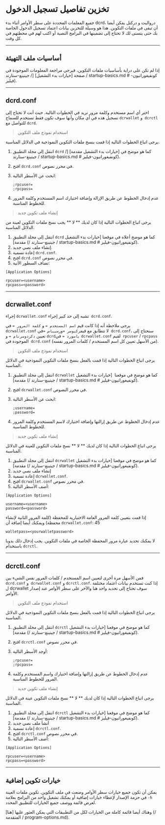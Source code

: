 # <i class="fa fa-hdd-o"></i> تخزين تفاصيل تسجيل الدخول

جميع المعلمات المحددة على سطر الأوامر أثناء بدء dcrd، درواليت و دركتل يمكن أيضا أن تبقى في ملفات التكوين. هذا هو وسيلة للتخزين بيانات اعتماد تسجيل الدخول الخاصة بك حتى يتسنى لك لا تحتاج إلى تضمينها في البرامج النصية أو  اكتب لهم في محطتهم في كل وقت.

---

## <i class="fa fa-laptop"></i> أساسيات ملف التهيئة

إذا لم تكن على دراية بأساسيات ملفات التكوين، فيرجى مراجعة المعلومات الموجودة في صفحة [خيارات بدء التشغيل] [/ جيتينغ-ستارتد / startup-basics.md # كونفيغوراتيون-فيليز).

---

## <i class="fa fa-terminal"></i> dcrd.conf 

اختر أي اسم مستخدم وكلمة مرور تريد في الخطوات التالية. حيث أنت لا تحتاج إلى تسجيل هذه في أي مكان وأنها سوف تكون فقط  تستخدم للسماح `dcrwallet` و` dcrctl` للتواصل مع `dcrd`.

> استخدام نموذج ملف التكوين

يرجى اتباع الخطوات التالية إذا قمت بنسخ ملفات التكوين النموذجية في الدلائل المناسبة.

1. انتقل إلى مجلد التطبيق `dcrd` كما هو موضح في [خيارات بدء التشغيل مقدمة] [/ جيتينغ-ستارتد / startup-basics.md # كونفيغوراتيون-فيليز).
2. افتح `dcrd.conf` في محرر نصوص.
3. ابحث عن الأسطر التالية:

    `;rpcuser=` <br />
    `;rpcpass=`

4. عدم إدخال الخطوط عن طريق الإزالة وإضافة اختيارك اسم المستخدم وكلمة المرور للخطوط المناسبة.

> إنشاء ملف تكوين جديد

يرجى اتباع الخطوات التالية إذا كان لديك ** لا ** يجب نسخ ملفات التكوين لعينة من الدلائل المناسبة.

1. انتقل إلى مجلد التطبيق `dcrd` كما هو موضح أعلاه في موقعنا [خيارات بدء التشغيل مقدمة] (/ جيتينغ-ستارتد / startup-basics.md # كونفيغوراتيون-فيليز).
2. إنشاء ملف نصي جديد.
3. إعادة تسمية `dcrd.conf`.
3. افتح `dcrd.conf` في محرر نصوص.
4. تضاف السطور الأتية:

```no-highlight
[Application Options]

rpcuser=<username>
rpcpass=<password>
```

---

## <i class="fa fa-terminal"></i> dcrwallet.conf 

إجراء `dcrwallet.conf` تشبه إلى حد كبير إجراء` dcrd.conf`.

يرجى ملاحظة أنه إذا كانت قيم `اسم المستخدم =` و `كلمة المرور =` في `dcrwallet.conf` لا تتطابق مع قيم` ركيوسر = `و` رسيباس = `في` dcrd.conf`، ستحتاج إلى تعيين `دكردوسرنام =` و `dcrdباسورد =` في `dcrwallet.conf` لقيم` rpcuser` / `rpcpass` الموجودة في` dcrd.conf` (من الأسهل تعيين كل اسم المستخدم / كلمات المرور نفسه).

> استخدام نموذج ملف التكوين

يرجى اتباع الخطوات التالية إذا قمت بالفعل بنسخ ملفات التكوين النموذجية في الدلائل المناسبة.

1. انتقل إلى مجلد التطبيق `dcrwallet` كما هو موضح في موقعنا  [خيارات بدء التشغيل مقدمة] (/ جيتينغ-ستارتد / startup-basics.md # كونفيغوراتيون-فيليز).
2. افتح `dcrwallet.conf` في محرر النصوص.
3. ابحث عن الأسطر التالية:

    `;username=` <br />
    `;password=`

4. عدم إدخال الخطوط عن طريق إزالتها وإضافة اختيارك لاسم المستخدم وكلمة المرور للخطوط المناسبة.

> إنشاء ملف تكوين جديد

يرجى اتباع الخطوات التالية إذا كان لديك ** لا ** نسخ ملفات التكوين للعينة في الدلائل المناسبة.

1. انتقل إلى مجلد التطبيق `dcrwallet` كما هو موضح في موقعنا [خيارات بدء التشغيل مقدمة] (/ جيتينغ-ستارتد / startup-basics.md # كونفيغوراتيون-فيليز).
2. إنشاء ملف نصي جديد
3. إعادة تسمية `dcrwallet.conf`.
3. افتح `dcrwallet.conf` في محرر نصوص.
4. أضف الأسطر التالية:

```no-highlight
[Application Options]

username=<username>
password=<password>
```

إذا قمت بتعيين كلمة المرور العامة الاختيارية للمحفظة (كلمة المرور الثانية لإنشاء محفظة) ويمكنك أيضا إضافة أن `dcrwallet.conf`: 45

```no-highlight
walletpass=<yourwalletpassword>
```

لا يمكنك تحديد عبارة مرور المحفظة الخاصة في ملفات التكوين. يجب إدخال ذلك يدويا باستخدام `dcrctl`.

---

## <i class="fa fa-terminal"></i> dcrctl.conf 

فمن الأسهل مرة أخرى لتعيين اسم المستخدم / كلمات المرور نفس الشيء بين `dcrd.conf` و` dcrwallet.conf` و `dcrctl.conf`. إذا كنت تستخدم بيانات اعتماد مختلفة ل dcrwallet سوف تحتاج إلى تحديد واحد هنا والآخر على سطر الأوامر عند إصدار الأوامر.

> استخدام نموذج ملف التكوين

يرجى اتباع الخطوات التالية إذا قمت بالفعل بنسخ ملفات التكوين النموذجية في الدلائل المناسبة.

1. انتقل إلى مجلد التطبيق `dcrctl` كما هو موضح في موقعنا [خيارات بدء التشغيل مقدمة] (/ جيتينغ-ستارتد / startup-basics.md # كونفيغوراتيون-فيليز).
2. افتح `dcrctl.conf` في محرر نصوص.
3. أوجد الأسطر التالية:

    `;rpcuser=` <br />
    `;rpcpass=`

4. عدم إدخال الخطوط عن طريق إزالتها وإضافة اختيارك واسم المستخدم وكلمة المرور للخطوط المناسبة.

> إنشاء ملف تكوين جديد

يرجى اتباع الخطوات التالية إذا كان لديك ** لا ** نسخ ملفات التكوين عينة في الدلائل المناسبة.

1. انتقل إلى مجلد التطبيق `dcrctl` كما هو موضح في موقعنا
[خيارات بدء التشغيل مقدمة] (/ جيتينغ-ستارتد / startup-basics.md # كونفيغوراتيون-فيليز).
2. أنشأ ملف نصي جديد
3. إعادة تسمية `dcrctl.conf`.
3. افتح `dcrctl.conf` في محرر نصوص.
4. أضف الأسطر التالية:

```no-highlight
[Application Options]

rpcuser=<username>
rpcpass=<password>
```

---

## <i class="fa fa-tasks"></i> خيارات تكوين إضافية

يمكن أن تكون جميع خيارات سطر الأوامر وضعت في ملف التكوين. تكوين ملفات العينة في حزمة الإصدار لإعطاء خيارات إضافية أو يمكنك تشغيل واحد من البرامج بعلامة `-h` لعرض قائمة ووصف جميع الخيارات للتطبيق المحدد.

وهناك أيضا قائمة كاملة من الخيارات لكل من التطبيقات التي يمكن العثور عليها [هنا] (/ المتقدمة / program-options.md).

